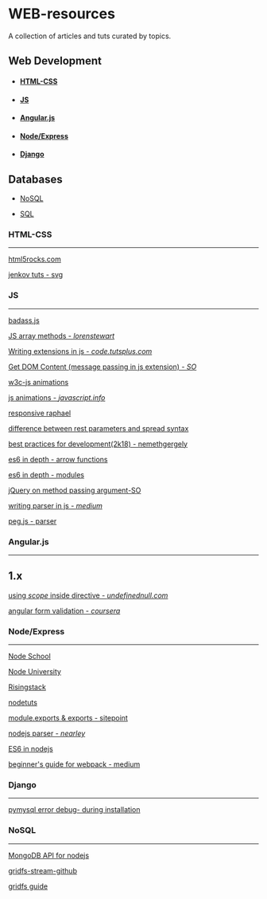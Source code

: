 # WEB-resources
A collection of articles and tuts curated by topics.

## Web Development

+ #### [HTML-CSS](#html-css-1)

+ #### [JS](#js)

+ #### [Angular.js](#angularjs-1)

+ #### [Node/Express](#nodeexpress-1)

+ #### [Django](#django-1)

## Databases

+ [NoSQL](#nosql)

+ [SQL]()

### HTML-CSS
---
[html5rocks.com](https://www.html5rocks.com/en/)

[jenkov tuts - svg](http://tutorials.jenkov.com/svg/path-element.html)


### JS
---

[badass.js](http://badassjs.com/post/43090030238/peerjs-a-peer-to-peer-networking-library-in)

[JS array methods - _lorenstewart_](http://lorenstewart.me/2017/01/22/javascript-array-methods-mutating-vs-non-mutating/?utm_source=javascriptweekly&utm_medium=email)

[Writing extensions in js - _code.tutsplus.com_](https://code.tutsplus.com/tutorials/developing-google-chrome-extensions--net-33076)

[Get DOM Content (message passing in js extension) - _SO_](http://stackoverflow.com/questions/19758028/chrome-extension-get-dom-content)

[w3c-js animations](https://w3c.github.io/web-animations/)

[js animations - _javascript.info_](http://javascript.info/tutorial/animation)

[responsive raphael](https://jsfiddle.net/IPWright83/jpUv3/)

[difference between rest parameters and spread syntax](https://stackoverflow.com/questions/33898512/spread-operator-vs-rest-parameter-in-es2015-es6)

[best practices for development(2k18) - nemethgergely](https://nemethgergely.com/nodejs-best-practices-how-to-become-a-better-developer-in-2018/)

[es6 in depth - arrow functions](https://hacks.mozilla.org/2015/06/es6-in-depth-arrow-functions/)

[es6 in depth - modules](https://hacks.mozilla.org/2015/08/es6-in-depth-modules/)

[jQuery on method passing argument-SO](http://stackoverflow.com/questions/15904243/jquery-on-method-passing-argument-to-event-handler-function)

[writing parser in js - _medium_](https://medium.com/@gajus/parsing-absolutely-anything-in-javascript-using-earley-algorithm-886edcc31e5e#.lrg3n6yx6)

[peg.js - parser](https://pegjs.org/)

### Angular.js
---

## 1.x

[using *scope* inside directive - _undefinednull.com_](https://www.undefinednull.com/2014/02/11/mastering-the-scope-of-a-directive-in-angularjs/)

[angular form validation - _coursera_](https://www.coursera.org/learn/angular-js/supplement/xBqjB/exercise-instructions-angular-forms-and-form-validation)

### Node/Express
---

[Node School](https://nodeschool.io/)

[Node University](https://node.university/courses)

[Risingstack](https://blog.risingstack.com/)

[nodetuts](http://nodetuts.com/)

[module.exports & exports - sitepoint](https://www.sitepoint.com/understanding-module-exports-exports-node-js/)

[nodejs parser - _nearley_](https://github.com/Hardmath123/nearley)

[ES6 in nodejs](https://blog.andrewray.me/how-to-use-es6-in-nodejs/)

[beginner's guide for webpack - medium](https://medium.com/javascript-training/beginner-s-guide-to-webpack-b1f1a3638460)

### Django
---

[pymysql error debug- during installation](https://stackoverflow.com/questions/42357853/mysql-python-pip-install-error)


### NoSQL
---

[MongoDB API for nodejs](http://mongodb.github.io/node-mongodb-native/2.2/api/index.html)

[gridfs-stream-github](https://github.com/aheckmann/gridfs-stream)

[gridfs guide](http://christiankvalheim.com/post/a_primer_for_gridfs_using_the_mongodb_driver/)

